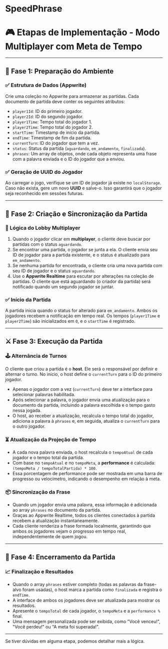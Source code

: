 # SpeedPhrase
# 🎮 Etapas de Implementação - Modo Multiplayer com Meta de Tempo

---

## 🎯 Fase 1: Preparação do Ambiente

### ✅ Estrutura de Dados (Appwrite)

Crie uma coleção no Appwrite para armazenar as partidas. Cada documento de partida deve conter os seguintes atributos:

-   `player1Id`: ID do primeiro jogador.
-   `player2Id`: ID do segundo jogador.
-   `player1Time`: Tempo total do jogador 1.
-   `player2Time`: Tempo total do jogador 2.
-   `startTime`: Timestamp de início da partida.
-   `endTime`: Timestamp de fim da partida.
-   `currentTurn`: ID do jogador que tem a vez.
-   `status`: Status da partida (`aguardando`, `em_andamento`, `finalizada`).
-   `phrases`: Um array de objetos, onde cada objeto representa uma frase com a palavra enviada e o ID do jogador que a enviou.

### ✅ Geração de UUID do Jogador

Ao carregar o jogo, verifique se um ID de jogador já existe no `localStorage`. Caso não exista, gere um novo **UUID** e salve-o. Isso garantirá que o jogador seja reconhecido em sessões futuras.

---

## 🎲 Fase 2: Criação e Sincronização da Partida

### 🔄 Lógica do Lobby Multiplayer

1.  Quando o jogador clicar em **multiplayer**, o cliente deve buscar por partidas com o status `aguardando`.
2.  Se encontrar uma partida, o jogador se junta a ela. O cliente envia seu ID de jogador para a partida existente, e o status é atualizado para `em_andamento`.
3.  Se nenhuma partida for encontrada, o cliente cria uma nova partida com seu ID de jogador e o status `aguardando`.
4.  Use o **Appwrite Realtime** para escutar por alterações na coleção de partidas. O cliente que está aguardando (o criador da partida) será notificado quando um segundo jogador se juntar.

### ✅ Início da Partida

A partida inicia quando o status for alterado para `em_andamento`. Ambos os jogadores recebem a notificação em tempo real. Os tempos (`player1Time` e `player2Time`) são inicializados em `0`, e o `startTime` é registrado.

---

## ⚔️ Fase 3: Execução da Partida

### 🕹️ Alternância de Turnos

O cliente que criou a partida é o **host**. Ele será o responsável por definir e alternar o turno. No início, o host define o `currentTurn` para o ID do primeiro jogador.

-   Apenas o jogador com a vez (`currentTurn`) deve ter a interface para selecionar palavras habilitada.
-   Após selecionar a palavra, o jogador envia uma atualização para o documento da partida, incluindo a palavra escolhida e o tempo gasto nessa jogada.
-   O host, ao receber a atualização, recalcula o tempo total do jogador, adiciona a palavra à `phrases` e, em seguida, atualiza o `currentTurn` para o outro jogador.

### ⏳ Atualização da Projeção de Tempo

-   A cada nova palavra enviada, o host recalcula o `tempoAtual` de cada jogador e o tempo total da partida.
-   Com base no `tempoAtual` e no `tempoMeta`, a **performance** é calculada: `(tempoMeta / tempoTotalPartida) * 100`.
-   Essa porcentagem de performance pode ser mostrada em uma barra de progresso ou velocímetro, indicando o desempenho em relação à meta.

### 📦 Sincronização da Frase

-   Quando um jogador envia uma palavra, essa informação é adicionada ao array `phrases` no documento da partida.
-   Graças ao Appwrite Realtime, todos os clientes conectados à partida recebem a atualização instantaneamente.
-   Cada cliente renderiza a frase formada localmente, garantindo que ambos os jogadores vejam o progresso em tempo real, independentemente de quem jogou.

---

## 🏁 Fase 4: Encerramento da Partida

### 📈 Finalização e Resultados

-   Quando o array `phrases` estiver completo (todas as palavras da frase-alvo foram usadas), o host marca a partida como `finalizada` e registra o `endTime`.
-   A interface de ambos os jogadores deve ser atualizada para mostrar os resultados.
-   Apresente o `tempoTotal` de cada jogador, o `tempoMeta` e a `performance %` final.
-   Uma mensagem personalizada pode ser exibida, como "Você venceu!", "Você perdeu!" ou "A meta foi superada!".

---

Se tiver dúvidas em alguma etapa, podemos detalhar mais a lógica.
